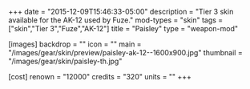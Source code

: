 +++
date = "2015-12-09T15:46:33-05:00"
description = "Tier 3 skin available for the AK-12 used by Fuze."
mod-types = "skin"
tags = ["skin","Tier 3","Fuze","AK-12"]
title = "Paisley"
type = "weapon-mod"

[images]
  backdrop = ""
  icon = ""
  main = "/images/gear/skin/preview/paisley-ak-12--1600x900.jpg"
  thumbnail = "/images/gear/skin/paisley-th.jpg"

[cost]
  renown = "12000"
  credits = "320"
  units = ""
+++
